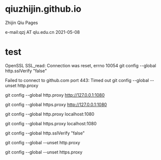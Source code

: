# qiuzhijin.github.io
Zhijin Qiu Pages

e-mail:qzj AT qlu.edu.cn
2021-05-08

# test

OpenSSL SSL_read: Connection was reset, errno 10054
git config --global http.sslVerify "false"

Failed to connect to github.com port 443: Timed out
git config --global --unset http.proxy


git config --global http.proxy http://127.0.0.1:1080
 
git config --global https.proxy http://127.0.0.1:1080

git config --global http.proxy localhost:1080
 
git config --global https.proxy localhost:1080


git config --global http.sslVerify "false"

git config --global --unset http.proxy

git config --global --unset https.proxy

